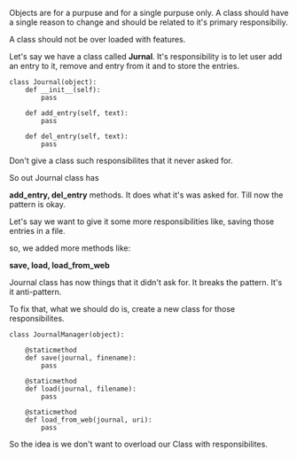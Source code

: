 Objects are for a purpuse and for a single purpuse only.
A class should have a single reason to change and should 
be related to it's primary responsibiliy.

A class should not be over loaded with features.


Let's say we have a class called **Jurnal**. It's responsibility is to let user add an entry to it, remove and entry from it and to store the entries.

```
class Journal(object):
    def __init__(self):
        pass
    
    def add_entry(self, text):
        pass

    def del_entry(self, text):
        pass
```

Don't give a class such responsibilites that it never asked for. 

So out Journal class has 

**add_entry, del_entry** methods. It does what it's was asked for. Till now the pattern is okay. 

Let's say we want to give it some more responsibilities like, saving those entries in a file.

so, we added more methods like:

**save, load, load_from_web**

Journal class has now things that it didn't ask for. It breaks the pattern. It's it anti-pattern.

To fix that, what we should do is, create a new class for those responsibilites.

```
class JournalManager(object):

    @staticmethod
    def save(journal, finename):
        pass

    @staticmethod
    def load(journal, filename):
        pass

    @staticmethod
    def load_from_web(journal, uri):
        pass
```

So the idea is we don't want to overload our Class with responsibilites.
